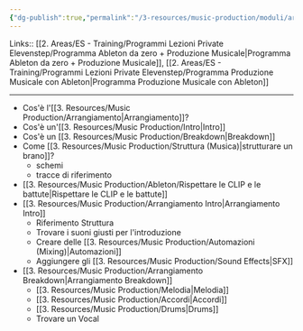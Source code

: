 ```yaml
---
{"dg-publish":true,"permalink":"/3-resources/music-production/moduli/arrangiamento-intro-e-break-modulo/"}
---
```


Links:: [[2. Areas/ES - Training/Programmi Lezioni Private Elevenstep/Programma Ableton da zero + Produzione Musicale\|Programma Ableton da zero + Produzione Musicale]], [[2. Areas/ES - Training/Programmi Lezioni Private Elevenstep/Programma Produzione Musicale con Ableton\|Programma Produzione Musicale con Ableton]]

---

- Cos'è l'[[3. Resources/Music Production/Arrangiamento\|Arrangiamento]]?
- Cos'è un'[[3. Resources/Music Production/Intro\|Intro]]
- Cos'è un [[3. Resources/Music Production/Breakdown\|Breakdown]]
- Come [[3. Resources/Music Production/Struttura (Musica)\|strutturare un brano]]?
	- schemi
	- tracce di riferimento
- [[3. Resources/Music Production/Ableton/Rispettare le CLIP e le battute\|Rispettare le CLIP e le battute]]
- [[3. Resources/Music Production/Arrangiamento Intro\|Arrangiamento Intro]]
	- Riferimento Struttura
	- Trovare i suoni giusti per l'introduzione
	- Creare delle [[3. Resources/Music Production/Automazioni (Mixing)\|Automazioni]]
	- Aggiungere gli [[3. Resources/Music Production/Sound Effects\|SFX]]
- [[3. Resources/Music Production/Arrangiamento Breakdown\|Arrangiamento Breakdown]]
	- [[3. Resources/Music Production/Melodia\|Melodia]]
	- [[3. Resources/Music Production/Accordi\|Accordi]]
	- [[3. Resources/Music Production/Drums\|Drums]]
	- Trovare un Vocal


